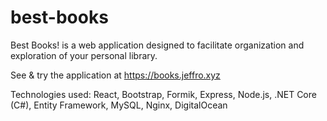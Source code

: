 # best-books

Best Books! is a web application designed to facilitate organization and exploration of your personal library.

See & try the application at https://books.jeffro.xyz

Technologies used: React, Bootstrap, Formik, Express, Node.js, .NET Core (C#), Entity Framework, MySQL, Nginx, DigitalOcean
